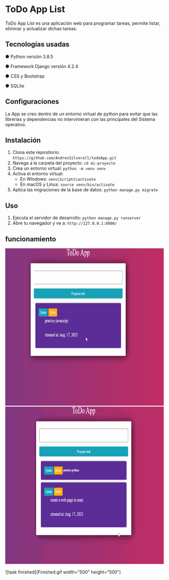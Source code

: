 # ToDo App List

ToDo App List es una aplicación web para programar tareas, permite listar, eliminar y actualizar dichas tareas.

## Tecnologías usadas

 ● Python versión 3.8.5
 
 ● Framework Django versión 4.2.4
 
 ● CSS y Bootstrap

 ● SQLite

 ## Configuraciones

 La App se creo dentro de un entorno virtual de python para evitar que las librerias y dependencias  no intervinieran con las principales del Sistema operativo.
 
## Instalación
1. Clona este repositorio: `https://github.com/AndresSilverall/todoApp.git`
2. Navega a la carpeta del proyecto: `cd mi-proyecto`
3. Crea un entorno virtual: `python -m venv venv`
4. Activa el entorno virtual: 
   - En Windows: `venv\Scripts\activate`
   - En macOS y Linux: `source venv/bin/activate`
5. Aplica las migraciones de la base de datos: `python manage.py migrate`
   
## Uso
1. Ejecuta el servidor de desarrollo: `python manage.py runserver`
2. Abre tu navegador y ve a: `http://127.0.0.1:8000/`
   
## funcionamiento

<img src="Animation.gif" alt="App en ejecucion" width="700" height="500">

<img src="Finished.gif" alt="Tarea finalizada" width="700" height="500">


![task finished](Finished.gif  width="500" height="500")
